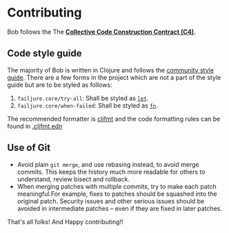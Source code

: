 # Contributing

Bob follows the The **[Collective Code Construction Contract (C4)](https://rfc.zeromq.org/spec:42/C4/).**

## Code style guide

The majority of Bob is written in Clojure and follows the [community style guide](https://guide.clojure.style/).
There are a few forms in the project which are not a part of the style guide but are to be styled as follows:

1. `failjure.core/try-all`: Shall be styled as [`let`](https://clojuredocs.org/clojure.core/let).
1. `failjure.core/when-failed`: Shall be styled as [`fn`](https://clojuredocs.org/clojure.core/fn).

The recommended formatter is [cljfmt](https://github.com/weavejester/cljfmt) and the code formatting rules can be found in [.cljfmt.edn](/.cljfmt.edn)

## Use of Git
* Avoid plain `git merge`, and use rebasing instead, to avoid merge commits. This keeps the history much more readable for others to understand, review bisect and rollback.
* When merging patches with multiple commits, try to make each patch meaningful.For example, fixes to patches should be squashed into the original patch. Security issues and other serious issues should be avoided in intermediate patches – even if they are fixed in later patches.

That's all folks! And Happy contributing!!
